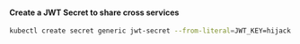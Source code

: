 #### Create a JWT Secret to share cross services

``` bash
kubectl create secret generic jwt-secret --from-literal=JWT_KEY=hijack
```

